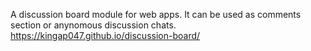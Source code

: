 A discussion board module for web apps. It can be used as comments section or anynomous discussion chats.
https://kingap047.github.io/discussion-board/
